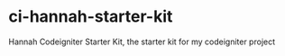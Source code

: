 ci-hannah-starter-kit
=====================

Hannah Codeigniter Starter Kit, the starter kit for my codeigniter project
